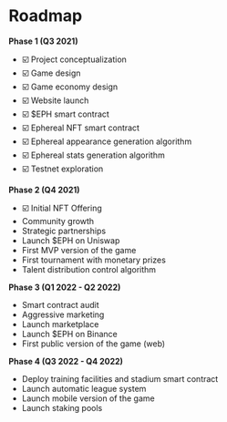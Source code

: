 # Roadmap

**Phase 1 (Q3 2021)**

* ☑️ Project conceptualization
* ☑️ Game design
* ☑️ Game economy design
* ☑️ Website launch
* ☑️ $EPH smart contract
* ☑️ Ephereal NFT smart contract
* ☑️ Ephereal appearance generation algorithm
* ☑️ Ephereal stats generation algorithm
* ☑️ Testnet exploration

**Phase 2 (Q4 2021)**

* ☑️ Initial NFT Offering
* Community growth
* Strategic partnerships
* Launch $EPH on Uniswap
* First MVP version of the game
* First tournament with monetary prizes
* Talent distribution control algorithm

**Phase 3 (Q1 2022 - Q2 2022)**

* Smart contract audit
* Aggressive marketing
* Launch marketplace
* Launch $EPH on Binance
* First public version of the game (web)

**Phase 4 (Q3 2022 - Q4 2022)**

* Deploy training facilities and stadium smart contract
* Launch automatic league system
* Launch mobile version of the game
* Launch staking pools
